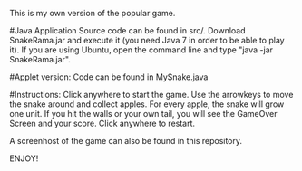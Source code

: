 This is my own version of the popular game.

#Java Application
 Source code can be found in src/.
 Download SnakeRama.jar and execute it (you need Java 7 in order to be able to play it). If you are using Ubuntu, open the command line and type "java -jar SnakeRama.jar".

#Applet version: 
Code can be found in MySnake.java

#Instructions:
 Click anywhere to start the game. Use the arrowkeys to move the snake around and collect apples. For every apple, the snake will grow one unit.
 If you hit the walls or your own tail, you will see the GameOver Screen and your score. Click anywhere to restart.
 
 A screenhost of the game can also be found in this repository.
 
 ENJOY!
